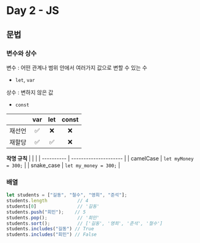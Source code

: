 # Day 2 - JS

## 문법

### 변수와 상수
변수 : 어떤 관계나 범위 안에서 여러가지 값으로 변할 수 있는 수
* `let`, `var`

상수 : 변하지 않은 값
* `const`

|        | var | let | const |
| :----: | :-: | :-: | :---: |
| 재선언 | ✅  | ❌  |  ❌   |
| 재할당 | ✅  | ✅  |  ❌   |

<b>작명 규칙</b>
|            |                       |
| ---------- | --------------------- |
| camelCase  | `let myMoney = 300;`  |
| snake_case | `let my_money = 300;` |

### 배열
```javascript
let students = ["길동", "철수", "영희", "준석"];
students.length           // 4
students[0]               // '길동'
students.push("회민");    // 5
students.pop();           // '회민'
students.sort();          // ['길동', '영희', '준석', '철수']
students.includes("길동") // True
students.includes("회민") // False
```